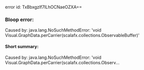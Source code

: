 error id: TxBbxgzlf7ILhOCNaeOZXA==
### Bloop error:

Caused by: java.lang.NoSuchMethodError: 'void Visual.GraphData.perCarrier(scalafx.collections.ObservableBuffer)'
#### Short summary: 

Caused by: java.lang.NoSuchMethodError: 'void Visual.GraphData.perCarrier(scalafx.collections.Observ...
